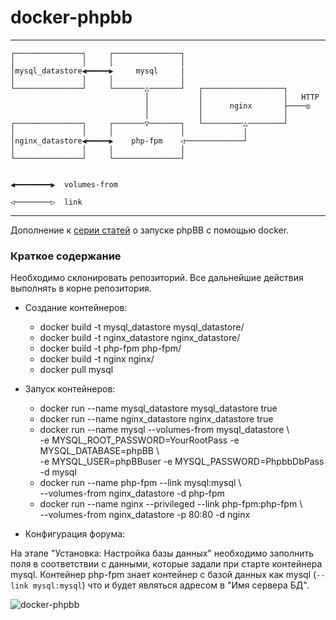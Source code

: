 # docker-phpbb
---
	┌───────────────┐     ┌───────────────┐                               
	│               │     │               │                               
	│mysql_datastore◀━━━━━▶     mysql     |                 
	│               │     │               │                              
	└───────────────┘     └───────△───────┘   ┌──────────────────┐        
	                              │           │                  │   HTTP 
	                              │           │      nginx       ├────◎   
	                              │           │                  │        
	┌───────────────┐     ┌───────▽───────┐   └─────────△────────┘        
	│               │     │               │             │                 
	│nginx_datastore◀━━━━━▶    php-fpm    ◁─────────────┘                 
	│               │     │               │                               
	└───────────────┘     └───────────────┘                               
	                                                                      
	                                                                      
	◀━━━━━━━━▶  volumes-from                                              
	                                                                      
	◁────────▷  link                                                      	
---

Дополнение к <a href="http://blog.derz.co/posts/2015/02/27/chast-11-docker-vvedenie/" target="_blank">серии статей</a> о запуске phpBB с помощью docker.

### Краткое содержание

Необходимо склонировать репозиторий. Все дальнейшие действия выполнять в корне репозитория.

* Создание контейнеров:  
  * docker build -t mysql_datastore mysql_datastore/  
  * docker build -t nginx_datastore nginx_datastore/  
  * docker build -t php-fpm php-fpm/  
  * docker build -t nginx nginx/  
  * docker pull mysql  

* Запуск контейнеров:  
  * docker run --name mysql_datastore mysql_datastore true  
  * docker run --name nginx_datastore nginx_datastore true  
  * docker run --name mysql --volumes-from mysql_datastore \  
  -e MYSQL_ROOT_PASSWORD=YourRootPass -e MYSQL_DATABASE=phpBB \  
  -e MYSQL_USER=phpBBuser -e MYSQL_PASSWORD=PhpbbDbPass -d mysql  
  * docker run --name php-fpm --link mysql:mysql \  
  --volumes-from nginx_datastore -d php-fpm  
  * docker run --name nginx --privileged --link php-fpm:php-fpm \  
  --volumes-from nginx_datastore -p 80:80 -d nginx  

* Конфигурация форума:

На этапе "Установка: Настройка базы данных" необходимо заполнить поля в соответствии с данными, которые задали при старте контейнера mysql. Контейнер php-fpm знает контейнер с базой данных как mysql (`--link mysql:mysql`) что и будет являться адресом в "Имя сервера БД".

![docker-phpbb](https://raw.githubusercontent.com/nezloi/docker-phpbb/master/screenshot.jpg)